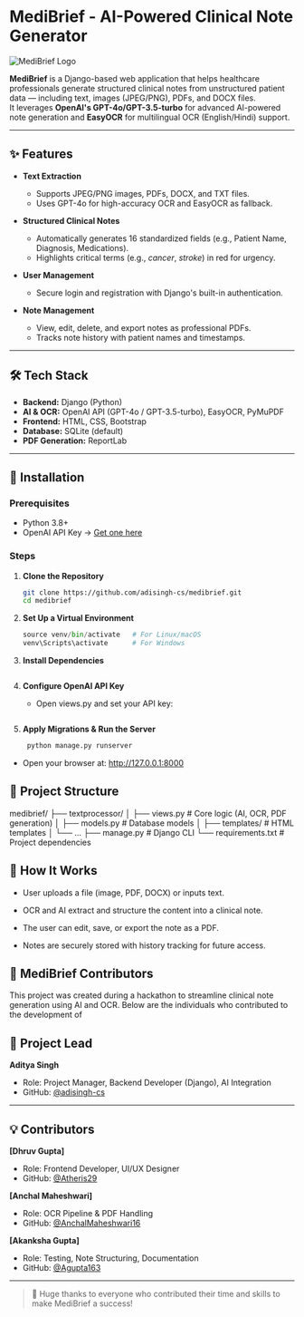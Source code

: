 # MediBrief - AI-Powered Clinical Note Generator  

![MediBrief Logo](https://iili.io/FRzYAdP.png)

**MediBrief** is a Django-based web application that helps healthcare professionals generate structured clinical notes from unstructured patient data — including text, images (JPEG/PNG), PDFs, and DOCX files.  
It leverages **OpenAI's GPT-4o/GPT-3.5-turbo** for advanced AI-powered note generation and **EasyOCR** for multilingual OCR (English/Hindi) support.

---

## ✨ Features

- **Text Extraction**
  - Supports JPEG/PNG images, PDFs, DOCX, and TXT files.
  - Uses GPT-4o for high-accuracy OCR and EasyOCR as fallback.
  
- **Structured Clinical Notes**
  - Automatically generates 16 standardized fields (e.g., Patient Name, Diagnosis, Medications).
  - Highlights critical terms (e.g., _cancer_, _stroke_) in red for urgency.
  
- **User Management**
  - Secure login and registration with Django's built-in authentication.
  
- **Note Management**
  - View, edit, delete, and export notes as professional PDFs.
  - Tracks note history with patient names and timestamps.

---

## 🛠️ Tech Stack

- **Backend:** Django (Python)  
- **AI & OCR:** OpenAI API (GPT-4o / GPT-3.5-turbo), EasyOCR, PyMuPDF  
- **Frontend:** HTML, CSS, Bootstrap  
- **Database:** SQLite (default)  
- **PDF Generation:** ReportLab  

---

## 🚀 Installation

### Prerequisites
- Python 3.8+
- OpenAI API Key → [Get one here](https://platform.openai.com/)

### Steps

1. **Clone the Repository**
   ```bash
   git clone https://github.com/adisingh-cs/medibrief.git
   cd medibrief

2. **Set Up a Virtual Environment**

   ```python -m venv venv
   source venv/bin/activate   # For Linux/macOS
   venv\Scripts\activate      # For Windows

3. **Install Dependencies**

   ```pip install -r requirements.txt

4. **Configure OpenAI API Key**

   - Open views.py and set your API key:

   ```client = openai.OpenAI(api_key="your-api-key-here")

5. **Apply Migrations & Run the Server**

   ```python manage.py migrate
    python manage.py runserver

- Open your browser at: http://127.0.0.1:8000


## 📂 Project Structure

medibrief/
├── textprocessor/
│   ├── views.py           # Core logic (AI, OCR, PDF generation)
│   ├── models.py          # Database models
│   ├── templates/         # HTML templates
│   └── ...
├── manage.py              # Django CLI
└── requirements.txt       # Project dependencies


## 🤖 How It Works

- User uploads a file (image, PDF, DOCX) or inputs text.

- OCR and AI extract and structure the content into a clinical note.

- The user can edit, save, or export the note as a PDF.

- Notes are securely stored with history tracking for future access.

## 👥 MediBrief Contributors

This project was created during a hackathon to streamline clinical note generation using AI and OCR. Below are the individuals who contributed to the development of 


## 🚀 Project Lead

**Aditya Singh**  
- Role: Project Manager, Backend Developer (Django), AI Integration  
- GitHub: [@adisingh-cs](https://github.com/adisingh-cs)

---

## 💡 Contributors

**[Dhruv Gupta]**  
- Role: Frontend Developer, UI/UX Designer  
- GitHub: [@Atheris29](https://github.com/Atheris29)

**[Anchal Maheshwari]**  
- Role: OCR Pipeline & PDF Handling  
- GitHub: [@AnchalMaheshwari16](https://github.com/AnchalMaheshwari16)

**[Akanksha Gupta]**  
- Role: Testing, Note Structuring, Documentation  
- GitHub: [@Agupta163](https://github.com/Agupta163)

---

> 🙌 Huge thanks to everyone who contributed their time and skills to make MediBrief a success!

